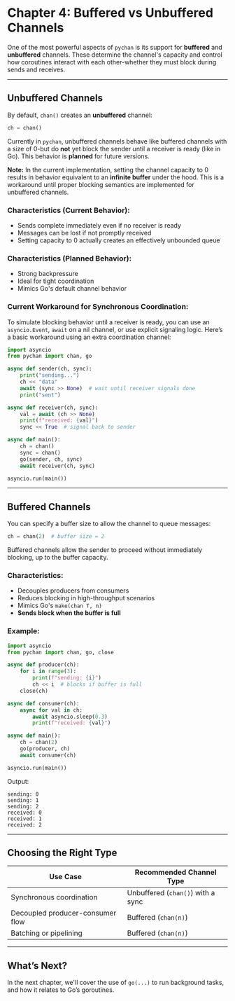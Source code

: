 # Chapter 4: Buffered vs Unbuffered Channels

One of the most powerful aspects of `pychan` is its support for **buffered** and **unbuffered** channels. These determine the channel's capacity and control how coroutines interact with each other-whether they must block during sends and receives.

---

## Unbuffered Channels

By default, `chan()` creates an **unbuffered** channel:

```python
ch = chan()
```

Currently in `pychan`, unbuffered channels behave like buffered channels with a size of 0-but do **not** yet block the sender until a receiver is ready (like in Go). This behavior is **planned** for future versions.

**Note:** In the current implementation, setting the channel capacity to 0 results in behavior equivalent to an **infinite buffer** under the hood. This is a workaround until proper blocking semantics are implemented for unbuffered channels.

### Characteristics (Current Behavior):

* Sends complete immediately even if no receiver is ready
* Messages can be lost if not promptly received
* Setting capacity to 0 actually creates an effectively unbounded queue

### Characteristics (Planned Behavior):

* Strong backpressure
* Ideal for tight coordination
* Mimics Go's default channel behavior

### Current Workaround for Synchronous Coordination:

To simulate blocking behavior until a receiver is ready, you can use an `asyncio.Event`, `await` on a nil channel, or use explicit signaling logic. Here’s a basic workaround using an extra coordination channel:

```python
import asyncio
from pychan import chan, go

async def sender(ch, sync):
    print("sending...")
    ch << "data"
    await (sync >> None)  # wait until receiver signals done
    print("sent")

async def receiver(ch, sync):
    val = await (ch >> None)
    print(f"received: {val}")
    sync << True  # signal back to sender

async def main():
    ch = chan()
    sync = chan()
    go(sender, ch, sync)
    await receiver(ch, sync)

asyncio.run(main())
```

---

## Buffered Channels

You can specify a buffer size to allow the channel to queue messages:

```python
ch = chan(2)  # buffer size = 2
```

Buffered channels allow the sender to proceed without immediately blocking, up to the buffer capacity.

### Characteristics:

* Decouples producers from consumers
* Reduces blocking in high-throughput scenarios
* Mimics Go's `make(chan T, n)`
* **Sends block when the buffer is full**

### Example:

```python
import asyncio
from pychan import chan, go, close

async def producer(ch):
    for i in range(3):
        print(f"sending: {i}")
        ch << i  # blocks if buffer is full
    close(ch)

async def consumer(ch):
    async for val in ch:
        await asyncio.sleep(0.3)
        print(f"received: {val}")

async def main():
    ch = chan(2)
    go(producer, ch)
    await consumer(ch)

asyncio.run(main())
```

Output:

```
sending: 0
sending: 1
sending: 2
received: 0
received: 1
received: 2
```

---

## Choosing the Right Type

| Use Case                           | Recommended Channel Type |
| ---------------------------------- | ------------------------ |
| Synchronous coordination           | Unbuffered (`chan()`) with a sync   |
| Decoupled producer-consumer flow   | Buffered (`chan(n)`)     |
| Batching or pipelining             | Buffered (`chan(n)`)     |

---

## What’s Next?

In the next chapter, we'll cover the use of `go(...)` to run background tasks, and how it relates to Go’s goroutines.


